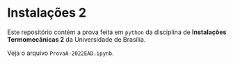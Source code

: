 # Instalações 2

Este repositório contém a prova feita em ```python```  da disciplina de **Instalações Termomecânicas 2** da Universidade de Brasília.

Veja o arquivo ```ProvaA-2022EAD.ipynb```.